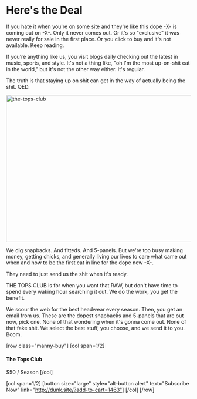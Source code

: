 <h1 class="deal"><span>Here's the Deal</span></h1>

If you hate it when you're on some site and they're like this dope -X- is coming out on -X-. Only it never comes out. Or it's so "exclusive" it was never really for sale in the first place. Or you click to buy and it's not available. Keep reading.

If you’re anything like us, you visit blogs daily checking out the latest in music, sports, and style. It's not a thing like, "oh I'm the most up-on-shit cat in the world," but it's not the other way either. It's regular.

The truth is that staying up on shit can get in the way of actually being the shit. QED.

<img src="http://dunk.site/wp-content/uploads/2014/01/the-tops-club.jpg" alt="the-tops-club" width="960" height="400" class="alignnone topsclub size-full wp-image-1521" />

We dig snapbacks. And fitteds. And 5-panels. But  we're too busy making money, getting chicks, and generally living our lives to care what came out when and how to be the first cat in line for the dope new -X-.

They need to just send us the shit when it's ready.

THE TOPS CLUB is for when you want that RAW, but don't have time to spend every waking hour searching it out. We do the work, you get the benefit.

We scour the web for the best headwear every season. Then, you get an email from us. These are the dopest snapbacks and 5-panels that are out now, pick one. None of that wondering when it's gonna come out. None of that fake shit. We select the best stuff, you choose, and we send it to you. Boom.

[row class="manny-buy"]
[col span=1/2]
<h4>The Tops Club</h4>
<span class="price">$50 / Season</span>
[/col]

[col span=1/2]
[button size="large" style="alt-button alert" text="Subscribe Now" link="http://dunk.site/?add-to-cart=1463"]
[/col]
[/row]